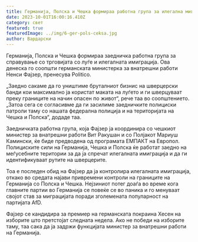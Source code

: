 ```yaml
---
title: Германија, Полска и Чешка формираа работна група за илегална миграција
date: 2023-10-01T16:00:16.410Z
category: свет
featured: true
featuredImage: ../img/6-ger-pols-ceksa.jpg
author: Вардарски
---
```

Германија, Полска и Чешка формираа заедничка работна група за справување со трговијата со луѓе и илегалната имиграција. Ова денеска го соопшти германската министерка за внатрешни работи Ненси Фајзер, пренесува Politico.

„Заедно сакаме да го уништиме бруталниот бизнис на шверцерски банди кои максимално ја користат маката на луѓето и ги шверцуваат преку границите на начин опасен по живот“, рече таа во соопштението. „Затоа сега се согласивме да ги засилиме заедничките полициски патроли таму со нашата федерална полиција и на територијата на Чешка и Полска“, додаде таа.

Заедничката работна група, која Фајзер ја координира со чешкиот министер за внатрешни работи Вит Ракушан и со Полјакот Мариуш Камински, ќе биде предводена од програмата ЕМПАКТ на Европол. Полициските сили на Германија, Чешка и Полска ќе работат заедно на меѓусебните територии за да ја спречат илегалната имиграција и да ги идентификуваат рутите на шверцерите.

Тоа е последен обид на Фајзер да ја контролира илегалната имиграција, откако во средата најави привремени контроли на границите на Германија со Полска и Чешка. Нејзиниот потег доаѓа во време кога главните партии во Германија се повеќе се во паника и го менуваат својот став за миграцијата поради зголемената популарност на партијата AfD.

Фајзер се кандидира за премиер на германската покраина Хесен на изборите што претстојат следната недела. Ако не победи на изборите таму, таа сака да ја задржи функцијата министер за внатрешни работи на Германија.